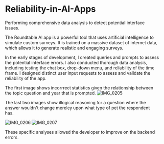 # Reliability-in-AI-Apps
Performing comprehensive data analysis to detect potential interface issues.




The Roundtable AI app is a powerful tool that uses artificial intelligence to simulate custom surveys. It is trained on a massive dataset of internet data, which allows it to generate realistic and engaging surveys.

In the early stages of development, I created queries and prompts to assess the potential interface errors. I also conducted thorough data analysis, including testing the chat box, drop-down menu, and reliability of the time frame. I designed distinct user input requests to assess and validate the reliability of the app. 

The first image shows incorrrect statistics given the relationship between the topic question and year that is prompted.
![IMG_0205](https://github.com/preetika-k/Reliability-in-AI-Apps/assets/84887189/326998d5-81e8-49ef-ab3e-970e1131eb31)

The last two images show illogical reasoning for a question where the answer wouldn't change mereley upon what type of pet the respondent has. 

![IMG_0206](https://github.com/preetika-k/Reliability-in-AI-Apps/assets/84887189/5b3bfda1-a7bb-43af-ae5c-c562c3fa96e7)
![IMG_0207](https://github.com/preetika-k/Reliability-in-AI-Apps/assets/84887189/3842beb6-8cdc-486c-8af9-60ace87efa73)


These specific analyses allowed the developer to improve on the backend errors.
